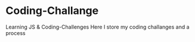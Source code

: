 # Coding-Challange
Learning JS &amp; Coding-Challenges
 Here I store my coding challanges and a process
